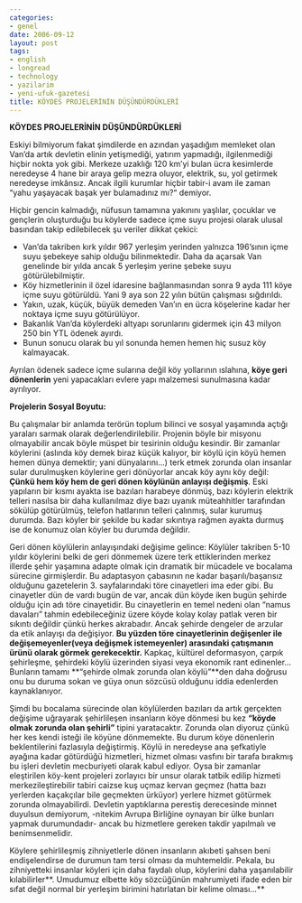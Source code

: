 ```yaml
---
categories:
- genel
date: 2006-09-12
layout: post
tags:
- english
- longread
- technology
- yazilarim
- yeni-ufuk-gazetesi
title: KÖYDES PROJELERİNİN DÜŞÜNDÜRDÜKLERİ
---
```


**KÖYDES PROJELERİNİN DÜŞÜNDÜRDÜKLERİ**

Eskiyi bilmiyorum fakat şimdilerde en azından yaşadığım memleket olan Van’da artık devletin elinin yetişmediği, yatırım yapmadığı, ilgilenmediği hiçbir nokta yok gibi. Merkeze uzaklığı 120 km’yi bulan ücra kesimlerde neredeyse 4 hane bir araya gelip mezra oluyor, elektrik, su, yol getirmek neredeyse imkânsız. Ancak ilgili kurumlar hiçbir tabir-i avam ile zaman “yahu yaşayacak başak yer bulamadınız mı?“ demiyor.

Hiçbir gencin kalmadığı, nüfusun tamamına yakınını yaşlılar, çocuklar ve gençlerin oluşturduğu bu köylerde sadece içme suyu projesi olarak ulusal basından takip edilebilecek şu veriler dikkat çekici:

- Van’da takriben kırk yıldır 967 yerleşim yerinden yalnızca 196’sının içme suyu şebekeye sahip olduğu bilinmektedir. Daha da açarsak Van genelinde bir yılda ancak 5 yerleşim yerine şebeke suyu götürülebilmiştir.
- Köy hizmetlerinin il özel idaresine bağlanmasından sonra 9 ayda 111 köye içme suyu götürüldü. Yani 9 aya son 22 yılın bütün çalışması sığdırıldı.
- Yakın, uzak, küçük, büyük demeden Van’ın en ücra köşelerine kadar her noktaya içme suyu götürülüyor.
- Bakanlık Van’da köylerdeki altyapı sorunlarını gidermek için 43 milyon 250 bin YTL ödenek ayırdı.
- Bunun sonucu olarak bu yıl sonunda hemen hemen hiç susuz köy kalmayacak.

Ayrılan ödenek sadece içme sularına değil köy yollarının ıslahına, **köye geri dönenlerin** yeni yapacakları evlere yapı malzemesi sunulmasına kadar ayrılıyor.

**Projelerin Sosyal Boyutu:**

Bu çalışmalar bir anlamda terörün toplum bilinci ve sosyal yaşamında açtığı yaraları sarmak olarak değerlendirilebilir. Projenin böyle bir misyonu olmayabilir ancak böyle müspet bir tesirinin olduğu kesindir. Bir zamanlar köylerini (aslında köy demek biraz küçük kalıyor, bir köylü için köyü hemen hemen dünya demektir; yani dünyalarını…) terk etmek zorunda olan insanlar sular durulmuşken köylerine geri dönüyorlar ancak köy aynı köy değil: **Çünkü hem köy hem de geri dönen köylünün anlayışı değişmiş**. Eski yapıların bir kısmı ayakta ise bazıları harabeye dönmüş, bazı köylerin elektrik telleri nasılsa bir daha kullanılmaz diye bazı uyanık müteahhitler tarafından sökülüp götürülmüş, telefon hatlarının telleri çalınmış, sular kurumuş durumda. Bazı köyler bir şekilde bu kadar sıkıntıya rağmen ayakta durmuş ise de konumuz olan köyler bu durumda değildir.

Geri dönen köylülerin anlayışındaki değişime gelince: Köylüler takriben 5-10 yıldır köylerini belki de geri dönmemek üzere terk ettiklerinden merkez illerde şehir yaşamına adapte olmak için dramatik bir mücadele ve bocalama sürecine girmişlerdir. Bu adaptasyon çabasının ne kadar başarılı/başarısız olduğunu gazetelerin 3. sayfalarındaki töre cinayetleri ima eder gibi. Bu cinayetler dün de vardı bugün de var, ancak dün köyde iken bugün şehirde olduğu için adı töre cinayetidir. Bu cinayetlerin en temel nedeni olan “namus davaları” tahmin edebileceğiniz üzere köyde kolay kolay patlak veren bir sıkıntı değildir çünkü herkes akrabadır. Ancak şehirde dengeler de arzular da etik anlayışı da değişiyor. **Bu yüzden töre cinayetlerinin değişenler ile değişemeyenler(veya değişmek istemeyenler) arasındaki çatışmanın ürünü olarak görmek gerekecektir.** Kapkaç, kültürel deformasyon, çarpık şehirleşme, şehirdeki köylü üzerinden siyasi veya ekonomik rant edinenler… Bunların tamamı **“şehirde olmak zorunda olan köylü”**den daha doğrusu onu bu duruma sokan ve güya onun sözcüsü olduğunu iddia edenlerden kaynaklanıyor.

Şimdi bu bocalama sürecinde olan köylülerden bazıları da artık gerçekten değişime uğrayarak şehirlileşen insanların köye dönmesi bu kez **“köyde olmak zorunda olan şehirli”** tipini yaratacaktır. Zorunda olan diyoruz çünkü her kes kendi isteği ile köyüne dönmemekte. Bu durum köye dönenlerin beklentilerini fazlasıyla değiştirmiş. Köylü in neredeyse ana şefkatiyle ayağına kadar götürdüğü hizmetleri, hizmet olması vasfını bir tarafa bırakmış bu işleri devletin mecburiyeti olarak kabul ediyor. Oysa bir zamanlar eleştirilen köy-kent projeleri zorlayıcı bir unsur olarak tatbik edilip hizmeti merkezileştirebilir tabiri caizse kuş uçmaz kervan geçmez (hatta bazı yerlerden kaçakçılar bile geçmekten ürküyor) yerlere hizmet götürmek zorunda olmayabilirdi. Devletin yaptıklarına perestiş derecesinde minnet duyulsun demiyorum, -nitekim Avrupa Birliğine oynayan bir ülke bunları yapmak durumundadır- ancak bu hizmetlere gereken takdir yapılmalı ve benimsenmelidir.

Köylere şehirlileşmiş zihniyetlerle dönen insanların akıbeti şahsen beni endişelendirse de durumun tam tersi olması da muhtemeldir. Pekala, bu zihniyetteki insanlar köyleri için daha faydalı olup, köylerini daha yaşanılabilir kılabilirler**. Umudumuz elbette köy sözcüğünün mahrumiyeti ifade eden bir sıfat değil normal bir yerleşim birimini hatırlatan bir kelime olması…**
